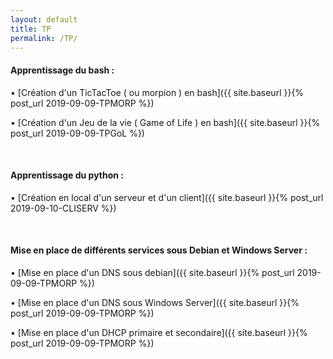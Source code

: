 ```yaml
---
layout: default
title: TP
permalink: /TP/
---
```


#### __Apprentissage du bash :__

• [Création d'un TicTacToe ( ou morpion ) en bash]({{ site.baseurl }}{% post_url 2019-09-09-TPMORP %})


• [Création d'un Jeu de la vie ( Game of Life ) en bash]({{ site.baseurl }}{% post_url 2019-09-09-TPGoL %})

&nbsp;


#### __Apprentissage du python :__

• [Création en local d'un serveur et d'un client]({{ site.baseurl }}{% post_url 2019-09-10-CLISERV %})

&nbsp;

#### __Mise en place de différents services sous Debian et Windows Server :__

• [Mise en place d'un DNS sous debian]({{ site.baseurl }}{% post_url 2019-09-09-TPMORP %})

• [Mise en place d'un DNS sous Windows Server]({{ site.baseurl }}{% post_url 2019-09-09-TPMORP %})

• [Mise en place d'un DHCP primaire et secondaire]({{ site.baseurl }}{% post_url 2019-09-09-TPMORP %})


